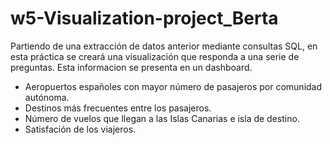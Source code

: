 # w5-Visualization-project_Berta

Partiendo de una extracción de datos anterior mediante consultas SQL, en esta práctica se creará una visualización que responda a una serie de preguntas.
Esta informacion se presenta en un dashboard.

+ Aeropuertos españoles con mayor número de pasajeros por comunidad autónoma.
+ Destinos más frecuentes entre los pasajeros.
+ Número de vuelos que llegan a las Islas Canarias e isla de destino.
+ Satisfación de los viajeros.

